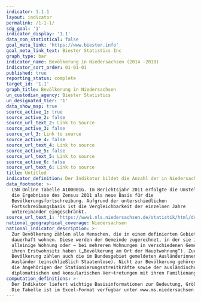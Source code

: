 ```yaml
---
indicator: 1.1.1
layout: indicator
permalink: /1-1-1/
sdg_goal: '1'
indicator_display: '1.1'
data_non_statistical: false
goal_meta_link: 'https://www.biester.info'
goal_meta_link_text: Biester Statistics Inc
graph_type: bar
indicator_name: Bevölkerung in Niedersachsen (2014 -2018)
indicator_sort_order: 01-01-01
published: true
reporting_status: complete
target_id: '1.1'
graph_title: Bevölkerung in Niedersachsen
un_custodian_agency: Biester Statistics
un_designated_tier: '1'
data_show_map: true
source_active_1: true
source_active_2: false
source_url_text_2: Link to Source
source_active_3: false
source_url_3: Link to source
source_active_4: false
source_url_text_4: Link to source
source_active_5: false
source_url_text_5: Link to source
source_active_6: false
source_url_text_6: Link to source
title: Untitled
indicator_definition: Der Indikator bildet die Anzahl der in Niedersachsen lebenden Menschen ab
data_footnote: >-
  LSN Online Tabelle A100001G. Im Berichtsjahr 2011 erfolgte die Umstellung auf
  die Ergebnisse des Zensus 2011 als neue Basis für die
  Bevölkerungsfortschreibung. Aufgrund der unterschiedlichen
  Fortschreibungsbasis ist die Vergleichbarkeit der einzelnen Jahre
  untereinander eingeschränkt.
source_url_text_1: 'https://www1.nls.niedersachsen.de/statistik/html/default.asp'
national_geographical_coverage: Niedersachsen
national_indicator_description: >-
  Zur Bevölkerung zählen alle Menschen, die in einem definierten Gebiet
  dauerhaft wohnen. Diese werden der Gemeinde zugerechnet, in der sie ihre
  alleinige Wohnung oder – bei mehreren Wohnungen in verschiedenen Gemeinden –
  ihren Erstwohnsitz haben („Bevölkerung am Ort der Hauptwohnung“). Zur
  Bevölkerung zählen auch die im Bundesgebiet gemeldeten Ausländerinnen und
  Ausländer (einschließlich Staatenlose). Nicht zur Bevölkerung gehören hingegen
  die Angehörigen der Stationierungsstreitkräfte sowie der ausländischen
  diplomatischen und konsularischen Ver¬tretungen mit ihren Familienangehörigen.
computation_definitions: >-
  Der Indikator liefert wichtige Basisinformationen zur Bedeutung, Größe und Entwicklung der kreisfreien Städte,    kreisangehörigen Großstädte sowie der Landkreise und Statistischen Regionen Niedersachsens. Gesellschaftliche Teilhabe vollzieht sich vor dem Hintergrund dieser regionalen Strukturen und Entwicklungen. Die Fortschreibung des Bevölkerungsstandes wird, ausgehend von den Ergebnissen der jeweils letzten Volkszäh¬lung, aufgrund der Meldungen der Standesämter zu Geburten und Sterbefällen sowie der von den Einwohner¬meldeämtern gemeldeten Angaben über Zu- und Fortzüge durchgeführt. Bei den hier dargestellten Bevölkerungsdaten bis 2010 handelt es sich um Fortschreibungszahlen, die auf Ergebnissen der Volkszählung 1987 basieren. Ab 2011 basieren die Bevölkerungsdaten auf der Fortschreibung der Ergeb¬nisse des Zensus 2011. Die Angaben zum Bevölkerungsstand umfassen zum 31.12. eines jeden Jahres Geschlecht, Altersjahr und Staats¬angehörigkeit (Deutsche, Ausländerinnen und Ausländer). Die Angaben zum Bevölkerungsstand geben zum 31.03., 30.06. und 30.09. nur Auskunft über die Zahl der Einwohner und ihr Geschlecht. 
  Die Tabelle ist im Excel-Format verfügbar unter www.ms.niedersachsen.de. Angaben für Niedersachsen auf Ge¬meindeebene sind verfügbar in der LSN-Online-Datenbank (Statistische Erhebung - 100 Bevölkerungsfortschrei¬bung) sowie bundesweit in der Regionaldatenbank Deutschland.Methodische Erläuterungen finden sich fortlaufend in den halbjährlich erscheinenden Statistischen Berichten Nie¬dersachsen A I 2, Bevölkerung der Gemeinden.
---
```

